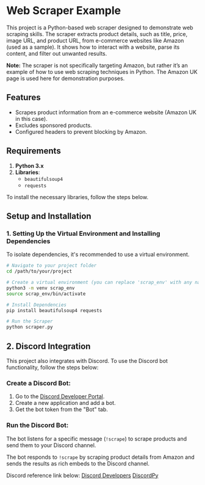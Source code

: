 # Web Scraper Example

This project is a Python-based web scraper designed to demonstrate web scraping skills. The scraper extracts product details, such as title, price, image URL, and product URL, from e-commerce websites like Amazon (used as a sample). It shows how to interact with a website, parse its content, and filter out unwanted results.

**Note:** The scraper is not specifically targeting Amazon, but rather it’s an example of how to use web scraping techniques in Python. The Amazon UK page is used here for demonstration purposes.

## Features

- Scrapes product information from an e-commerce website (Amazon UK in this case).
- Excludes sponsored products.
- Configured headers to prevent blocking by Amazon.

## Requirements

1. **Python 3.x**
2. **Libraries**:
   - `beautifulsoup4`
   - `requests`

To install the necessary libraries, follow the steps below.

## Setup and Installation

### 1. Setting Up the Virtual Environment and Installing Dependencies

To isolate dependencies, it's recommended to use a virtual environment.

````bash
# Navigate to your project folder
cd /path/to/your/project

# Create a virtual environment (you can replace 'scrap_env' with any name)
python3 -m venv scrap_env
source scrap_env/bin/activate

# Install Dependencies
pip install beautifulsoup4 requests

# Run the Scraper
python scraper.py

````

## 2. Discord Integration

This project also integrates with Discord. To use the Discord bot functionality, follow the steps below:

### Create a Discord Bot:

1. Go to the [Discord Developer Portal](https://discord.com/developers/applications).
2. Create a new application and add a bot.
3. Get the bot token from the "Bot" tab.

### Run the Discord Bot:

The bot listens for a specific message (`!scrape`) to scrape products and send them to your Discord channel.

The bot responds to `!scrape` by scraping product details from Amazon and sends the results as rich embeds to the Discord channel.

Discord reference link below:
[Discord Developers](https://discord.com/developers/build)
[DiscordPy](https://discordpy.readthedocs.io/en/stable/)

